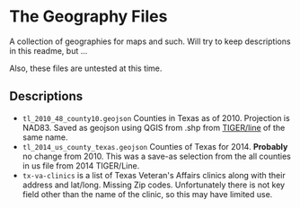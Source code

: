 The Geography Files
===================

A collection of geographies for maps and such. Will try to keep descriptions in this readme, but ...

Also, these files are untested at this time.

## Descriptions

* `tl_2010_48_county10.geojson` Counties in Texas as of 2010. Projection is NAD83. Saved as geojson using QGIS from .shp from [TIGER/line](https://www.census.gov/geo/maps-data/data/tiger-line.html) of the same name.
* `tl_2014_us_county_texas.geojson` Counties of Texas for 2014. **Probably** no change from 2010. This was a save-as selection from the all counties in us file from 2014 TIGER/Line.
* `tx-va-clinics` is a list of Texas Veteran's Affairs clinics along with their address and lat/long. Missing Zip codes. Unfortunately there is not key field other than the name of the clinic, so this may have limited use.